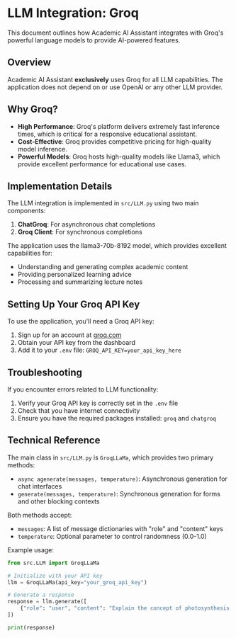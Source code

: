 # LLM Integration: Groq

This document outlines how Academic AI Assistant integrates with Groq's powerful language models to provide AI-powered features.

## Overview

Academic AI Assistant **exclusively** uses Groq for all LLM capabilities. The application does not depend on or use OpenAI or any other LLM provider.

## Why Groq?

- **High Performance**: Groq's platform delivers extremely fast inference times, which is critical for a responsive educational assistant.
- **Cost-Effective**: Groq provides competitive pricing for high-quality model inference.
- **Powerful Models**: Groq hosts high-quality models like Llama3, which provide excellent performance for educational use cases.

## Implementation Details

The LLM integration is implemented in `src/LLM.py` using two main components:

1. **ChatGroq**: For asynchronous chat completions
2. **Groq Client**: For synchronous completions

The application uses the llama3-70b-8192 model, which provides excellent capabilities for:
- Understanding and generating complex academic content
- Providing personalized learning advice
- Processing and summarizing lecture notes

## Setting Up Your Groq API Key

To use the application, you'll need a Groq API key:

1. Sign up for an account at [groq.com](https://groq.com)
2. Obtain your API key from the dashboard
3. Add it to your `.env` file: `GROQ_API_KEY=your_api_key_here`

## Troubleshooting

If you encounter errors related to LLM functionality:

1. Verify your Groq API key is correctly set in the `.env` file
2. Check that you have internet connectivity
3. Ensure you have the required packages installed: `groq` and `chatgroq`

## Technical Reference

The main class in `src/LLM.py` is `GroqLLaMa`, which provides two primary methods:

- `async agenerate(messages, temperature)`: Asynchronous generation for chat interfaces
- `generate(messages, temperature)`: Synchronous generation for forms and other blocking contexts

Both methods accept:
- `messages`: A list of message dictionaries with "role" and "content" keys
- `temperature`: Optional parameter to control randomness (0.0-1.0)

Example usage:

```python
from src.LLM import GroqLLaMa

# Initialize with your API key
llm = GroqLLaMa(api_key="your_groq_api_key")

# Generate a response
response = llm.generate([
    {"role": "user", "content": "Explain the concept of photosynthesis."}
])

print(response)
``` 